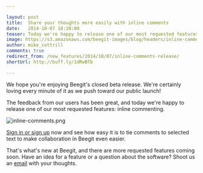 ```yaml
---

layout: post
title:  Share your thoughts more easily with inline comments 
date:   2014-10-07 18:28:00
teaser: Today we're happy to release one of our most requested features - inline commenting.
image: https://s3.amazonaws.com/beegit-images/blog/headers/inline-comments.jpg
author: mike_cottrill
comments: true
redirect_from: /new_features/2014/10/07/inline-comments-release/
shortUrl: http://buff.ly/1dRwBTb

---
```

We hope you're enjoying Beegit's closed beta release. We're certainly loving every minute of it as we push toward our public launch! 

The feedback from our users has been great, and today we're happy to release one of our most requested features: inline commenting. 

![inline-comments.png](https://ucarecdn.com/ed7ac3d8-79af-45fb-afd3-cb41231f526d/)

[Sign in or sign up](https://beegit.com/login) now and see how easy it is to tie comments to selected text to make collaboration in Beegit even easier. 

That's what's new at Beegit, and there are more requested features coming soon. Have an idea for a feature or a question about the software? Shoot us an [email](mailto:support@beegit.com) with your thoughts. 
